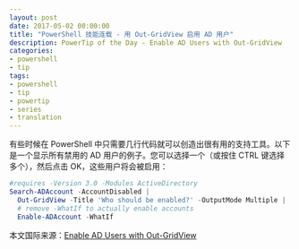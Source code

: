```yaml
---
layout: post
date: 2017-05-02 00:00:00
title: "PowerShell 技能连载 - 用 Out-GridView 启用 AD 用户"
description: PowerTip of the Day - Enable AD Users with Out-GridView
categories:
- powershell
- tip
tags:
- powershell
- tip
- powertip
- series
- translation
---
```

有些时候在 PowerShell 中只需要几行代码就可以创造出很有用的支持工具。以下是一个显示所有禁用的 AD 用户的例子。您可以选择一个（或按住 CTRL 键选择多个），然后点击 OK，这些用户将会被启用：

```powershell
#requires -Version 3.0 -Modules ActiveDirectory
Search-ADAccount -AccountDisabled |
  Out-GridView -Title 'Who should be enabled?' -OutputMode Multiple |
  # remove -WhatIf to actually enable accounts
  Enable-ADAccount -WhatIf
```

<!--more-->
本文国际来源：[Enable AD Users with Out-GridView](http://community.idera.com/powershell/powertips/b/tips/posts/enable-ad-users-with-out-gridview)

